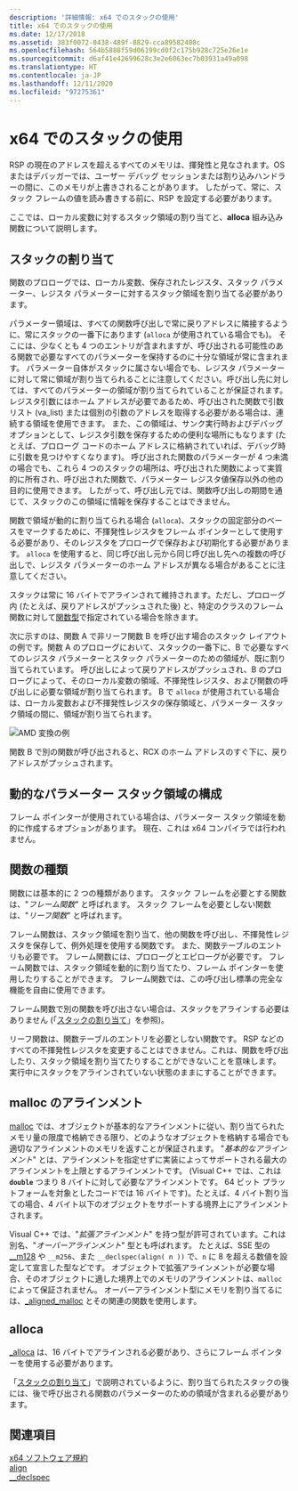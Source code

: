 ```yaml
---
description: '詳細情報: x64 でのスタックの使用'
title: x64 でのスタックの使用
ms.date: 12/17/2018
ms.assetid: 383f0072-0438-489f-8829-cca89582408c
ms.openlocfilehash: 564b5888f59d06199cd0f2c175b928c725e26e1e
ms.sourcegitcommit: d6af41e42699628c3e2e6063ec7b03931a49a098
ms.translationtype: HT
ms.contentlocale: ja-JP
ms.lasthandoff: 12/11/2020
ms.locfileid: "97275361"
---
```

# <a name="x64-stack-usage"></a>x64 でのスタックの使用

RSP の現在のアドレスを超えるすべてのメモリは、揮発性と見なされます。OS またはデバッガーでは、ユーザー デバッグ セッションまたは割り込みハンドラーの間に、このメモリが上書きされることがあります。 したがって、常に、スタック フレームの値を読み書きする前に、RSP を設定する必要があります。

ここでは、ローカル変数に対するスタック領域の割り当てと、**alloca** 組み込み関数について説明します。

## <a name="stack-allocation"></a>スタックの割り当て

関数のプロローグでは、ローカル変数、保存されたレジスタ、スタック パラメーター、レジスタ パラメーターに対するスタック領域を割り当てる必要があります。

パラメーター領域は、すべての関数呼び出しで常に戻りアドレスに隣接するように、常にスタックの一番下にあります (`alloca` が使用されている場合でも)。 そこには、少なくとも 4 つのエントリが含まれますが、呼び出される可能性のある関数で必要なすべてのパラメーターを保持するのに十分な領域が常に含まれます。 パラメーター自体がスタックに属さない場合でも、レジスタ パラメーターに対して常に領域が割り当てられることに注意してください。呼び出し先に対しては、すべてのパラメーターの領域が割り当てられていることが保証されます。 レジスタ引数にはホーム アドレスが必要であるため、呼び出された関数で引数リスト (va_list) または個別の引数のアドレスを取得する必要がある場合は、連続する領域を使用できます。 また、この領域は、サンク実行時およびデバッグ オプションとして、レジスタ引数を保存するための便利な場所にもなります (たとえば、プロローグ コードのホーム アドレスに格納されていれば、デバッグ時に引数を見つけやすくなります)。 呼び出された関数のパラメーターが 4 つ未満の場合でも、これら 4 つのスタックの場所は、呼び出された関数によって実質的に所有され、呼び出された関数で、パラメーター レジスタ値保存以外の他の目的に使用できます。  したがって、呼び出し元では、関数呼び出しの期間を通じて、スタックのこの領域に情報を保存することはできません。

関数で領域が動的に割り当てられる場合 (`alloca`)、スタックの固定部分のベースをマークするために、不揮発性レジスタをフレーム ポインターとして使用する必要があり、そのレジスタをプロローグで保存および初期化する必要があります。 `alloca` を使用すると、同じ呼び出し元から同じ呼び出し先への複数の呼び出しで、レジスタ パラメーターのホーム アドレスが異なる場合があることに注意してください。

スタックは常に 16 バイトでアラインされて維持されます。ただし、プロローグ内 (たとえば、戻りアドレスがプッシュされた後) と、特定のクラスのフレーム関数に対して[関数型](#function-types)で指定されている場合を除きます。

次に示すのは、関数 A で非リーフ関数 B を呼び出す場合のスタック レイアウトの例です。関数 A のプロローグにおいて、スタックの一番下に、B で必要なすべてのレジスタ パラメーターとスタック パラメーターのための領域が、既に割り当てられています。 呼び出しによって戻りアドレスがプッシュされ、B のプロローグによって、そのローカル変数の領域、不揮発性レジスタ、および関数の呼び出しに必要な領域が割り当てられます。 B で `alloca` が使用されている場合は、ローカル変数および不揮発性レジスタの保存領域と、パラメーター スタック領域の間に、領域が割り当てられます。

![AMD 変換の例](../build/media/vcamd_conv_ex_5.png "AMD 変換の例")

関数 B で別の関数が呼び出されると、RCX のホーム アドレスのすぐ下に、戻りアドレスがプッシュされます。

## <a name="dynamic-parameter-stack-area-construction"></a>動的なパラメーター スタック領域の構成

フレーム ポインターが使用されている場合は、パラメーター スタック領域を動的に作成するオプションがあります。 現在、これは x64 コンパイラでは行われません。

## <a name="function-types"></a>関数の種類

関数には基本的に 2 つの種類があります。 スタック フレームを必要とする関数は、"*フレーム関数*" と呼ばれます。 スタック フレームを必要としない関数は、"*リーフ関数*" と呼ばれます。

フレーム関数は、スタック領域を割り当て、他の関数を呼び出し、不揮発性レジスタを保存して、例外処理を使用する関数です。 また、関数テーブルのエントリも必要です。 フレーム関数には、プロローグとエピローグが必要です。 フレーム関数では、スタック領域を動的に割り当てたり、フレーム ポインターを使用したりすることができます。 フレーム関数では、この呼び出し標準の完全な機能を自由に使用できます。

フレーム関数で別の関数を呼び出さない場合は、スタックをアラインする必要はありません (「[スタックの割り当て](#stack-allocation)」を参照)。

リーフ関数は、関数テーブルのエントリを必要としない関数です。 RSP などのすべての不揮発性レジスタを変更することはできません。これは、関数を呼び出したり、スタック領域を割り当てたりすることができないことを意味します。 実行中にスタックをアラインされていない状態のままにすることができます。

## <a name="malloc-alignment"></a>malloc のアラインメント

[malloc](../c-runtime-library/reference/malloc.md) では、オブジェクトが基本的なアラインメントに従い、割り当てられたメモリ量の限度で格納できる限り、どのようなオブジェクトを格納する場合でも適切なアラインメントのメモリを返すことが保証されます。 "*基本的なアラインメント*" とは、アラインメントを指定せずに実装によってサポートされる最大のアラインメントを上限とするアラインメントです。 (Visual C++ では、これは **`double`** つまり 8 バイトに対して必要なアラインメントです。 64 ビット プラットフォームを対象としたコードでは 16 バイトです)。たとえば、4 バイト割り当ての場合、4 バイト以下のオブジェクトをサポートする境界上にアラインメントされます。

Visual C++ では、"*拡張アラインメント*" を持つ型が許可されています。これは別名、"*オーバーアラインメント*" 型とも呼ばれます。 たとえば、SSE 型の [__m128](../cpp/m128.md) や `__m256`、また `__declspec(align( n ))` で、`n` に 8 を超える数値を設定して宣言した型などです。 オブジェクトで拡張アラインメントが必要な場合、そのオブジェクトに適した境界上でのメモリのアラインメントは、`malloc` によって保証されません。 オーバーアラインメント型にメモリを割り当てるには、[_aligned_malloc](../c-runtime-library/reference/aligned-malloc.md) とその関連の関数を使用します。

## <a name="alloca"></a>alloca

[_alloca](../c-runtime-library/reference/alloca.md) は、16 バイトでアラインされる必要があり、さらにフレーム ポインターを使用する必要があります。

「[スタックの割り当て](#stack-allocation)」で説明されているように、割り当てられたスタックの後には、後で呼び出される関数のパラメーターのための領域が含まれる必要があります。

## <a name="see-also"></a>関連項目

[x64 ソフトウェア規約](../build/x64-software-conventions.md)<br/>
[align](../cpp/align-cpp.md)<br/>
[__declspec](../cpp/declspec.md)
